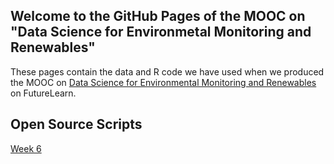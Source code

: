 ## Welcome to the GitHub Pages of the MOOC on "Data Science for Environmetal Monitoring and Renewables"

These pages contain the data and R code we have used when we produced the MOOC on [Data Science for Environmental Monitoring and Renewables](https://www.futurelearn.com/courses/data-science-environmental-modelling) on FutureLearn.


## Open Source Scripts

[Week 6](https://levvers.github.io/dsemr/week6/Week6_StandAlone.html)
